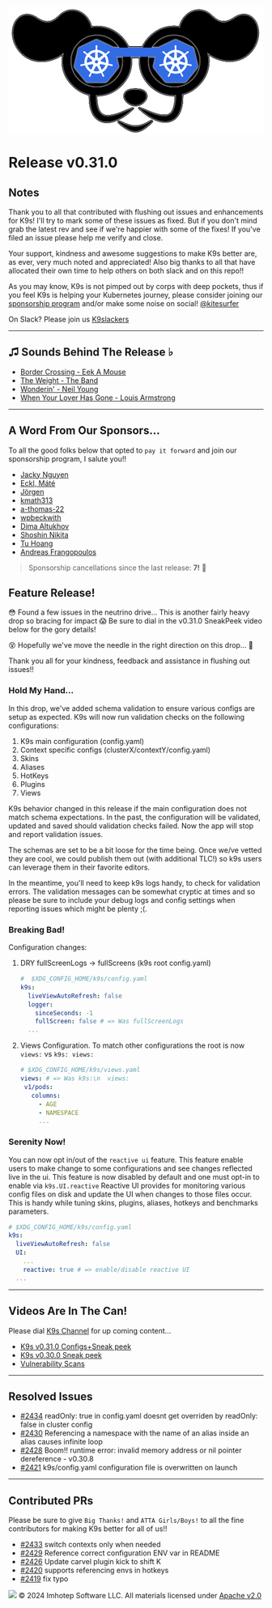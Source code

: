 <img src="https://raw.githubusercontent.com/derailed/k9s/master/assets/k9s.png" align="center" width="800" height="auto"/>

# Release v0.31.0

## Notes

Thank you to all that contributed with flushing out issues and enhancements for K9s!
I'll try to mark some of these issues as fixed. But if you don't mind grab the latest rev
and see if we're happier with some of the fixes!
If you've filed an issue please help me verify and close.

Your support, kindness and awesome suggestions to make K9s better are, as ever, very much noted and appreciated!
Also big thanks to all that have allocated their own time to help others on both slack and on this repo!!

As you may know, K9s is not pimped out by corps with deep pockets, thus if you feel K9s is helping your Kubernetes journey,
please consider joining our [sponsorship program](https://github.com/sponsors/derailed) and/or make some noise on social! [@kitesurfer](https://twitter.com/kitesurfer)

On Slack? Please join us [K9slackers](https://join.slack.com/t/k9sers/shared_invite/enQtOTA5MDEyNzI5MTU0LWQ1ZGI3MzliYzZhZWEyNzYxYzA3NjE0YTk1YmFmNzViZjIyNzhkZGI0MmJjYzhlNjdlMGJhYzE2ZGU1NjkyNTM)

---

## ♫ Sounds Behind The Release ♭

* [Border Crossing - Eek A Mouse](https://www.youtube.com/watch?v=KaAC9dBPcOM)
* [The Weight - The Band](https://www.youtube.com/watch?v=FFqb1I-hiHE)
* [Wonderin' - Neil Young](https://www.youtube.com/watch?v=h0PlwVPbM5k)
* [When Your Lover Has Gone - Louis Armstrong](https://www.youtube.com/watch?v=1tdfIj0fvlA)

---

## A Word From Our Sponsors...

To all the good folks below that opted to `pay it forward` and join our sponsorship program, I salute you!!

* [Jacky Nguyen](https://github.com/nktpro)
* [Eckl, Máté](https://github.com/ecklm)
* [Jörgen](https://github.com/wthrbtn)
* [kmath313](https://github.com/kmath313)
* [a-thomas-22](https://github.com/a-thomas-22)
* [wpbeckwith](https://github.com/wpbeckwith)
* [Dima Altukhov](https://github.com/alt-dima)
* [Shoshin Nikita](https://github.com/ShoshinNikita)
* [Tu Hoang](https://github.com/rebyn)
* [Andreas Frangopoulos](https://github.com/qubeio)

> Sponsorship cancellations since the last release: **7!** 🥹

## Feature Release!

😳 Found a few issues in the neutrino drive...
This is another fairly heavy drop so bracing for impact 😱
Be sure to dial in the v0.31.0 SneakPeek video below for the gory details!

😵 Hopefully we've move the needle in the right direction on this drop... 🤞

Thank you all for your kindness, feedback and assistance in flushing out issues!!

### Hold My Hand...

In this drop, we've added schema validation to ensure various configs are setup as expected.
K9s will now run validation checks on the following configurations:

1. K9s main configuration (config.yaml)
2. Context specific configs (clusterX/contextY/config.yaml)
3. Skins
4. Aliases
5. HotKeys
6. Plugins
7. Views

K9s behavior changed in this release if the main configuration does not match schema expectations.
In the past, the configuration will be validated, updated and saved should validation checks failed. Now the app will stop and report validation issues.

The schemas are set to be a bit loose for the time being. Once we/ve vetted they are cool, we could publish them out (with additional TLC!) so k9s users can leverage them in their favorite editors.

In the meantime, you'll need to keep k9s logs handy, to check for validation errors. The validation messages can be somewhat cryptic at times and so please be sure to include your debug logs and config settings when reporting issues which might be plenty ;(.

### Breaking Bad!

Configuration changes:

1. DRY fullScreenLogs -> fullScreens (k9s root config.yaml)

   ```yaml
   #  $XDG_CONFIG_HOME/k9s/config.yaml
   k9s:
     liveViewAutoRefresh: false
     logger:
       sinceSeconds: -1
       fullScreen: false # => Was fullScreenLogs
     ...
   ```

2. Views Configuration.
   To match other configurations the root is now `views:` vs `k9s: views:`

   ```yaml
   # $XDG_CONFIG_HOME/k9s/views.yaml
   views: # => Was k9s:\n  views:
    v1/pods:
      columns:
        - AGE
        - NAMESPACE
        ...
   ```

### Serenity Now!

   You can now opt in/out of the `reactive ui` feature. This feature enable users to make change to some configurations and see changes reflected live in the ui. This feature is now disabled by default and one must opt-in to enable via `k9s.UI.reactive`
   Reactive UI provides for monitoring various config files on disk and update the UI when changes to those files occur. This is handy while tuning skins, plugins, aliases, hotkeys and benchmarks parameters.

   ```yaml
   # $XDG_CONFIG_HOME/k9s/config.yaml
   k9s:
     liveViewAutoRefresh: false
     UI:
       ...
       reactive: true # => enable/disable reactive UI
     ...
   ```

---

## Videos Are In The Can!

Please dial [K9s Channel](https://www.youtube.com/channel/UC897uwPygni4QIjkPCpgjmw) for up coming content...

* [K9s v0.31.0 Configs+Sneak peek](https://youtu.be/X3444KfjguE)
* [K9s v0.30.0 Sneak peek](https://youtu.be/mVBc1XneRJ4)
* [Vulnerability Scans](https://youtu.be/ULkl0MsaidU)

---

## Resolved Issues

* [#2434](https://github.com/CirrusByte42/ca9s/issues/2434) readOnly: true in config.yaml doesnt get overriden by readOnly: false in cluster config
* [#2430](https://github.com/CirrusByte42/ca9s/issues/2430) Referencing a namespace with the name of an alias inside an alias causes infinite loop
* [#2428](https://github.com/CirrusByte42/ca9s/issues/2428) Boom!! runtime error: invalid memory address or nil pointer dereference - v0.30.8
* [#2421](https://github.com/CirrusByte42/ca9s/issues/2421) k9s/config.yaml configuration file is overwritten on launch

---

## Contributed PRs

Please be sure to give `Big Thanks!` and `ATTA Girls/Boys!` to all the fine contributors for making K9s better for all of us!!

* [#2433](https://github.com/CirrusByte42/ca9s/pull/2433) switch contexts only when needed
* [#2429](https://github.com/CirrusByte42/ca9s/pull/2429) Reference correct configuration ENV var in README
* [#2426](https://github.com/CirrusByte42/ca9s/pull/2426) Update carvel plugin kick to shift K
* [#2420](https://github.com/CirrusByte42/ca9s/pull/2420) supports referencing envs in hotkeys
* [#2419](https://github.com/CirrusByte42/ca9s/pull/2419) fix typo

<img src="https://raw.githubusercontent.com/derailed/k9s/master/assets/imhotep_logo.png" width="32" height="auto"/> © 2024 Imhotep Software LLC. All materials licensed under [Apache v2.0](http://www.apache.org/licenses/LICENSE-2.0)
